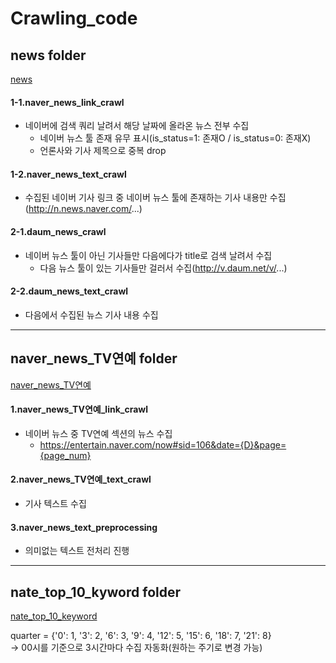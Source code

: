 # Crawling_code


## news folder

[news](https://github.com/eunkk01/Crawling_code/tree/main/news)

#### 1-1.naver_news_link_crawl

- 네이버에 검색 쿼리 날려서 해당 날짜에 올라온 뉴스 전부 수집
  - 네이버 뉴스 툴 존재 유무 표시(is_status=1: 존재O / is_status=0: 존재X)
  - 언론사와 기사 제목으로 중복 drop


#### 1-2.naver_news_text_crawl

- 수집된 네이버 기사 링크 중 네이버 뉴스 툴에 존재하는 기사 내용만 수집(http://n.news.naver.com/...)


#### 2-1.daum_news_crawl

- 네이버 뉴스 툴이 아닌 기사들만 다음에다가 title로 검색 날려서 수집
  - 다음 뉴스 툴이 있는 기사들만 걸러서 수집(http://v.daum.net/v/...)


#### 2-2.daum_news_text_crawl

- 다음에서 수집된 뉴스 기사 내용 수집


-----------


## naver_news_TV연예 folder

[naver_news_TV연예](https://github.com/eunkk01/Crawling_code/tree/main/naver_news_TV%E1%84%8B%E1%85%A7%E1%86%AB%E1%84%8B%E1%85%A8)

#### 1.naver_news_TV연예_link_crawl

- 네이버 뉴스 중 TV연예 섹션의 뉴스 수집
  - https://entertain.naver.com/now#sid=106&date={D}&page={page_num}


#### 2.naver_news_TV연예_text_crawl

- 기사 텍스트 수집


#### 3.naver_news_text_preprocessing

- 의미없는 텍스트 전처리 진행


-----------


## nate_top_10_kyword folder

[nate_top_10_keyword](https://github.com/eunkk01/Crawling_code/tree/main/nate_top_10_keyword)

quarter = {'0': 1, '3': 2, '6': 3, '9': 4, '12': 5, '15': 6, '18': 7, '21': 8} \
-> 00시를 기준으로 3시간마다 수집 자동화(원하는 주기로 변경 가능)
